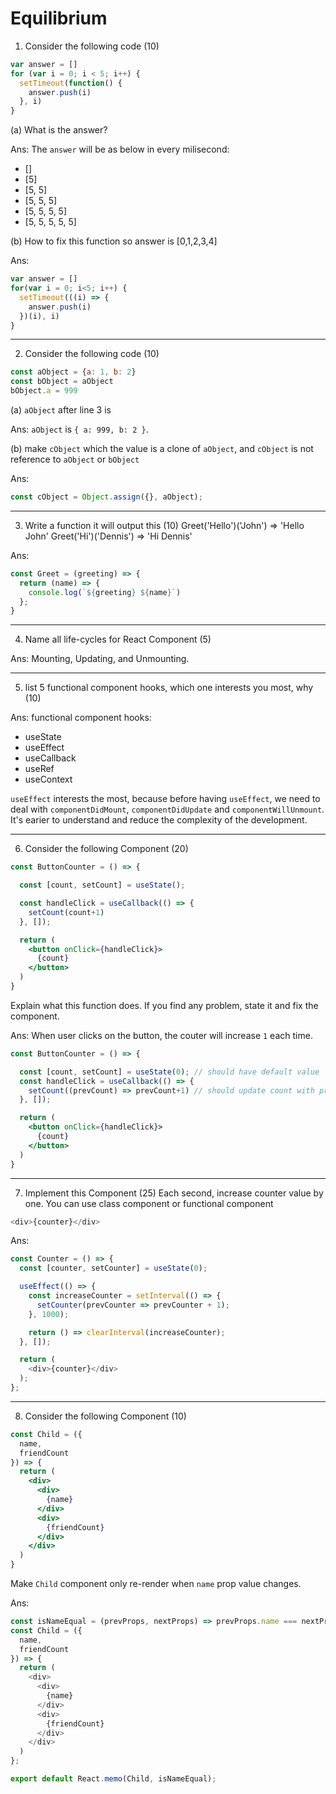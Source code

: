 # Equilibrium

1. Consider the following code (10)

```javascript
var answer = []
for (var i = 0; i < 5; i++) {
  setTimeout(function() {
    answer.push(i)
  }, i)
}
```

(a) What is the answer?

Ans:
The `answer` will be as below in every milisecond:
- []
- [5]
- [5, 5]
- [5, 5, 5]
- [5, 5, 5, 5]
- [5, 5, 5, 5, 5]

(b) How to fix this function so answer is [0,1,2,3,4]

Ans:
```javascript
var answer = []
for(var i = 0; i<5; i++) {
  setTimeout(((i) => {
    answer.push(i)
  })(i), i)
}
```

* * *

2. Consider the following code (10)
```javascript
const aObject = {a: 1, b: 2}
const bObject = aObject
bObject.a = 999
```

(a) `aObject` after line 3 is

Ans: `aObject` is `{ a: 999, b: 2 }`.

(b) make `cObject` which the value is a clone of `aObject`, and `cObject` is not reference to `aObject` or `bObject`

Ans:
```javascript
const cObject = Object.assign({}, aObject);
```

* * *

3. Write a function it will output this (10)
Greet('Hello')('John') ⇒ 'Hello John'
Greet('Hi')('Dennis') ⇒ 'Hi Dennis'

Ans:
```javascript
const Greet = (greeting) => {
  return (name) => {
    console.log(`${greeting} ${name}`)
  };
}
```

* * *

4. Name all life-cycles for React Component (5)

Ans: Mounting, Updating, and Unmounting.

* * *

5. list 5 functional component hooks, which one interests you most, why (10)

Ans: 
functional component hooks:
- useState
- useEffect
- useCallback
- useRef
- useContext

`useEffect` interests the most, because before having `useEffect`, we need to deal with `componentDidMount`, `componentDidUpdate` and `componentWillUnmount`. It's earier to understand and reduce the complexity of the development.

* * *

6. Consider the following Component (20)
```jsx
const ButtonCounter = () => {

  const [count, setCount] = useState();

  const handleClick = useCallback(() => {
    setCount(count+1)
  }, []);

  return (
    <button onClick={handleClick}>
      {count}
    </button>
  )
}
```
Explain what this function does. If you find any problem, state it and fix the component.

Ans:
When user clicks on the button, the couter will increase `1` each time.
```jsx
const ButtonCounter = () => {

  const [count, setCount] = useState(0); // should have default value
  const handleClick = useCallback(() => {
    setCount((prevCount) => prevCount+1) // should update count with previous state
  }, []);

  return (
    <button onClick={handleClick}>
      {count}
    </button>
  )
}
```

* * *

7. Implement this Component (25)
Each second, increase counter value by one. You can use class component or functional component
```javascript
<div>{counter}</div>
```
Ans:
```javascript
const Counter = () => {
  const [counter, setCounter] = useState(0);

  useEffect(() => {
    const increaseCounter = setInterval(() => {
      setCounter(prevCounter => prevCounter + 1);
    }, 1000);

    return () => clearInterval(increaseCounter);
  }, []);

  return (
    <div>{counter}</div>
  );
};
```

* * *

8. Consider the following Component (10)
```jsx
const Child = ({
  name,
  friendCount
}) => {
  return (
    <div>
      <div>
        {name}
      </div>
      <div>
        {friendCount}
      </div>
    </div>
  )
}
```
Make `Child` component only re-render when `name` prop value changes.

Ans:
```javascript
const isNameEqual = (prevProps, nextProps) => prevProps.name === nextProps.name;
const Child = ({
  name,
  friendCount
}) => {
  return (
    <div>
      <div>
        {name}
      </div>
      <div>
        {friendCount}
      </div>
    </div>
  )
};

export default React.memo(Child, isNameEqual);
```
